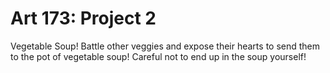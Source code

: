 # Art 173: Project 2

Vegetable Soup! Battle other veggies and expose their hearts to send them to the pot of vegetable soup! Careful not to end up in the soup yourself!
